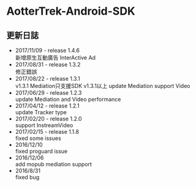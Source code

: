 # AotterTrek-Android-SDK
## 更新日誌
* 2017/11/09 - release 1.4.6<br />
新增原生互動廣告 InterActive Ad
* 2017/08/31 - release 1.3.2<br />
修正錯誤
* 2017/08/22 - release 1.3.1<br />
v1.3.1 Mediation只支援SDK v1.3.1以上
update Mediation support Video
* 2017/06/29 - release 1.2.3<br />
update Mediation and Video performance
* 2017/04/12 - release 1.2.1<br />
update Tracker type
* 2017/02/20 - release 1.2.0<br />
support InstreamVideo
* 2017/02/15 - release 1.1.8<br />
fixed some issues
* 2016/12/10<br />
fixed proguard issue
* 2016/12/06<br />
add mopub mediation support
* 2016/8/31<br />
fixed bug
